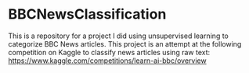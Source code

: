 # BBCNewsClassification
This is a repository for a project I did using unsupervised learning to categorize BBC News articles. This project is an attempt at the following competition on Kaggle to classify news articles using raw text: https://www.kaggle.com/competitions/learn-ai-bbc/overview
